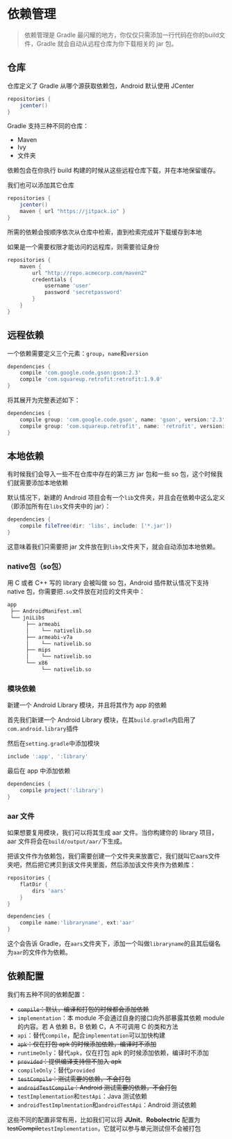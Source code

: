 # 依赖管理

> 依赖管理是 Gradle 最闪耀的地方，你仅仅只需添加一行代码在你的build文件，Gradle 就会自动从远程仓库为你下载相关的 jar 包。

## 仓库

仓库定义了 Gradle 从哪个源获取依赖包，Android 默认使用 JCenter

```groovy
repositories {
    jcenter()
}
```

Gradle 支持三种不同的仓库：

* Maven
* Ivy
* 文件夹

依赖包会在你执行 build 构建的时候从这些远程仓库下载，并在本地保留缓存。

我们也可以添加其它仓库

```groovy
repositories {
    jcenter()
    maven { url "https://jitpack.io" }
}
```

所需的依赖会按顺序依次从仓库中检索，直到检索完成并下载缓存到本地

如果是一个需要权限才能访问的远程库，则需要验证身份

```groovy
repositories {
    maven {
        url "http://repo.acmecorp.com/maven2"
        credentials {
            username 'user'
            password 'secretpassword'
        }
    }
}
```

## 远程依赖

一个依赖需要定义三个元素：`group`，`name`和`version`

```groovy
dependencies {
    compile 'com.google.code.gson:gson:2.3'
    compile 'com.squareup.retrofit:retrofit:1.9.0'
}
```

将其展开为完整表述如下：

```groovy
dependencies {
    compile group: 'com.google.code.gson', name: 'gson', version:'2.3'
    compile group: 'com.squareup.retrofit', name: 'retrofit', version: '1.9.0'
}
```

## 本地依赖

有时候我们会导入一些不在仓库中存在的第三方 jar 包和一些 so 包，这个时候我们就需要添加本地依赖

默认情况下，新建的 Android 项目会有一个`lib`文件夹，并且会在依赖中这么定义（即添加所有在`libs`文件夹中的 jar）：

```groovy
dependencies {
    compile fileTree(dir: 'libs', include: ['*.jar'])
}
```

这意味着我们只需要把 jar 文件放在到`libs`文件夹下，就会自动添加本地依赖。

### native包（so包）

用 C 或者 C++ 写的 library 会被叫做 so 包，Android 插件默认情况下支持 native 包，你需要把`.so`文件放在对应的文件夹中：

```bash
app
 ├── AndroidManifest.xml
 └── jniLibs
      ├── armeabi
      │    └── nativelib.so
      ├── armeabi-v7a
      │    └── nativelib.so
      ├── mips
      │    └── nativelib.so
      └── x86
           └── nativelib.so
```

### 模块依赖

新建一个 Android Library 模块，并且将其作为 app 的依赖

首先我们新建一个 Android Library 模块，在其`build.gradle`内启用了`com.android.library`插件

然后在`setting.gradle`中添加模块

```groovy
include ':app', ':library'
```

最后在 app 中添加依赖

```groovy
dependencies {
    compile project(':library')
}
```

### aar 文件

如果想要复用模块，我们可以将其生成 aar 文件。当你构建你的 library 项目，aar 文件将会在`build/output/aar/`下生成。

把该文件作为依赖包，我们需要创建一个文件夹来放置它，我们就叫它aars文件夹吧，然后把它拷贝到该文件夹里面，然后添加该文件夹作为依赖库：

```groovy
repositories {
    flatDir {
        dirs 'aars'
    }
}

dependencies {
    compile name:'libraryname', ext:'aar'
}
```

这个会告诉 Gradle，在`aars`文件夹下，添加一个叫做`libraryname`的且其后缀名为`aar`的文件作为依赖。

## 依赖配置

我们有五种不同的依赖配置：

* ~~`compile`：默认，编译和打包的时候都会添加依赖~~
* `implementation`：本 module 不会通过自身的接口向外部暴露其依赖 module 的内容。若 A 依赖 B，B 依赖 C，A 不可调用 C 的类和方法
* `api`：替代`compile`，配合`implementation`可以加快构建
* ~~`apk`：仅在打包 apk 的时候添加依赖，编译时不添加~~
* `runtimeOnly`：替代`apk`，仅在打包 apk 的时候添加依赖，编译时不添加
* ~~`provided`：提供编译支持但不加入 apk~~
* `compileOnly`：替代`provided`
* ~~`testCompile`：测试需要的依赖，不会打包~~
* ~~`androidTestCompile`：Android 测试需要的依赖，不会打包~~
* `testImplementation`和`testApi`：Java 测试依赖
* `androidTestImplmentation`和`androidTestApi`：Android 测试依赖

这些不同的配置非常有用，比如我们可以将 **JUnit**、**Robolectric** 配置为~~testCompile~~`testImplementation`，它就可以参与单元测试但不会被打包